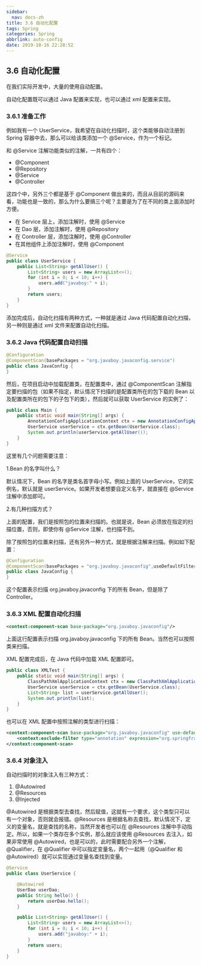```yaml
---
sidebar:
  nav: docs-zh
title: 3.6 自动化配置
tags: Spring
categories: Spring
abbrlink: auto-config
date: 2019-10-16 22:28:52
---
```


## 3.6 自动化配置

在我们实际开发中，大量的使用自动配置。

<!--more-->

自动化配置既可以通过 Java 配置来实现，也可以通过 xml 配置来实现。

### 3.6.1 准备工作

例如我有一个 UserService，我希望在自动化扫描时，这个类能够自动注册到 Spring 容器中去，那么可以给该类添加一个 @Service，作为一个标记。

和 @Service 注解功能类似的注解，一共有四个：

- @Component
- @Repository
- @Service
- @Controller

这四个中，另外三个都是基于 @Component 做出来的，而且从目前的源码来看，功能也是一致的，那么为什么要搞三个呢？主要是为了在不同的类上面添加时方便。

- 在 Service 层上，添加注解时，使用 @Service
- 在 Dao 层，添加注解时，使用 @Repository
- 在 Controller 层，添加注解时，使用 @Controller
- 在其他组件上添加注解时，使用 @Component

```java
@Service
public class UserService {
    public List<String> getAllUser() {
        List<String> users = new ArrayList<>();
        for (int i = 0; i < 10; i++) {
            users.add("javaboy:" + i);
        }
        return users;
    }
}
```

添加完成后，自动化扫描有两种方式，一种就是通过 Java 代码配置自动化扫描，另一种则是通过 xml 文件来配置自动化扫描。

### 3.6.2 Java 代码配置自动扫描

```java
@Configuration
@ComponentScan(basePackages = "org.javaboy.javaconfig.service")
public class JavaConfig {
}
```

然后，在项目启动中加载配置类，在配置类中，通过 @ComponentScan 注解指定要扫描的包（如果不指定，默认情况下扫描的是配置类所在的包下载的 Bean 以及配置类所在的包下的子包下的类），然后就可以获取 UserService 的实例了：

```java
public class Main {
    public static void main(String[] args) {
        AnnotationConfigApplicationContext ctx = new AnnotationConfigApplicationContext(JavaConfig.class);
        UserService userService = ctx.getBean(UserService.class);
        System.out.println(userService.getAllUser());
    }
}
```

这里有几个问题需要注意：

1.Bean 的名字叫什么？

默认情况下，Bean 的名字是类名首字母小写。例如上面的 UserService，它的实例名，默认就是 userService。如果开发者想要自定义名字，就直接在 @Service 注解中添加即可。

2.有几种扫描方式？

上面的配置，我们是按照包的位置来扫描的。也就是说，Bean 必须放在指定的扫描位置，否则，即使你有 @Service 注解，也扫描不到。

除了按照包的位置来扫描，还有另外一种方式，就是根据注解来扫描。例如如下配置：

```java
@Configuration
@ComponentScan(basePackages = "org.javaboy.javaconfig",useDefaultFilters = true,excludeFilters = {@ComponentScan.Filter(type = FilterType.ANNOTATION,classes = Controller.class)})
public class JavaConfig {
}
```

这个配置表示扫描 org.javaboy.javaconfig 下的所有 Bean，但是除了 Controller。


### 3.6.3 XML 配置自动化扫描

```xml
<context:component-scan base-package="org.javaboy.javaconfig"/>
```

上面这行配置表示扫描 org.javaboy.javaconfig 下的所有 Bean。当然也可以按照类来扫描。

XML 配置完成后，在 Java 代码中加载 XML 配置即可。

```java
public class XMLTest {
    public static void main(String[] args) {
        ClassPathXmlApplicationContext ctx = new ClassPathXmlApplicationContext("applicationContext.xml");
        UserService userService = ctx.getBean(UserService.class);
        List<String> list = userService.getAllUser();
        System.out.println(list);
    }
}
```

也可以在 XML 配置中按照注解的类型进行扫描：

```xml
<context:component-scan base-package="org.javaboy.javaconfig" use-default-filters="true">
    <context:exclude-filter type="annotation" expression="org.springframework.stereotype.Controller"/>
</context:component-scan>
```

### 3.6.4 对象注入

自动扫描时的对象注入有三种方式：

1. @Autowired
2. @Resources
3. @Injected

@Autowired 是根据类型去查找，然后赋值，这就有一个要求，这个类型只可以有一个对象，否则就会报错。@Resources 是根据名称去查找，默认情况下，定义的变量名，就是查找的名称，当然开发者也可以在 @Resources 注解中手动指定。所以，如果一个类存在多个实例，那么就应该使用 @Resources 去注入，如果非常使用 @Autowired，也是可以的，此时需要配合另外一个注解，@Qualifier，在 @Qualifier 中可以指定变量名，两个一起用（@Qualifier 和 @Autowired）就可以实现通过变量名查找到变量。

```java
@Service
public class UserService {

    @Autowired
    UserDao userDao;
    public String hello() {
        return userDao.hello();
    }

    public List<String> getAllUser() {
        List<String> users = new ArrayList<>();
        for (int i = 0; i < 10; i++) {
            users.add("javaboy:" + i);
        }
        return users;
    }
}
```